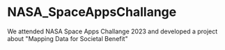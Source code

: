 # NASA_SpaceAppsChallange
We attended NASA Space Apps Challange 2023 and developed a project about "Mapping Data for Societal Benefit"
